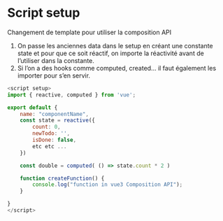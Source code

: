 # Script setup

Changement de template pour utiliser la composition API

1. On passe les anciennes data dans le setup en créant une constante state et pour que ce soit réactif, on importe la réactivité avant de l’utiliser dans la constante.
2. Si l’on a des hooks comme computed, created... il faut également les importer pour s’en servir.

```javascript
<script setup>
import { reactive, computed } from 'vue';

export default {
    name: "componentName",
    const state = reactive({
        count: 0,
        newTodo: '',
        isDone: false,
        etc etc ...
    })

    const double = computed( () => state.count * 2 )

    function createFunction() {
        console.log("function in vue3 Composition API");
    }

}
</script>
```
